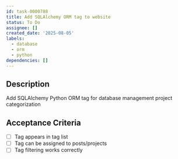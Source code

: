 ```yaml
---
id: task-0000788
title: Add SQLAlchemy ORM tag to website
status: To Do
assignee: []
created_date: '2025-08-05'
labels:
  - database
  - orm
  - python
dependencies: []
---
```


## Description

Add SQLAlchemy Python ORM tag for database management project categorization

## Acceptance Criteria

- [ ] Tag appears in tag list
- [ ] Tag can be assigned to posts/projects
- [ ] Tag filtering works correctly
